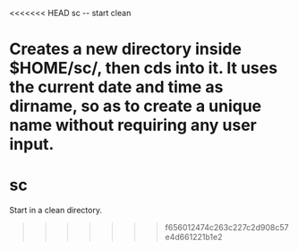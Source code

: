 <<<<<<< HEAD
sc -- start clean

Creates a new directory inside $HOME/sc/, then cds into it. It uses the current date and time as dirname, so as to create a unique name without requiring any user input.
=======
sc
==

Start in a clean directory.
>>>>>>> f656012474c263c227c2d908c57e4d661221b1e2
